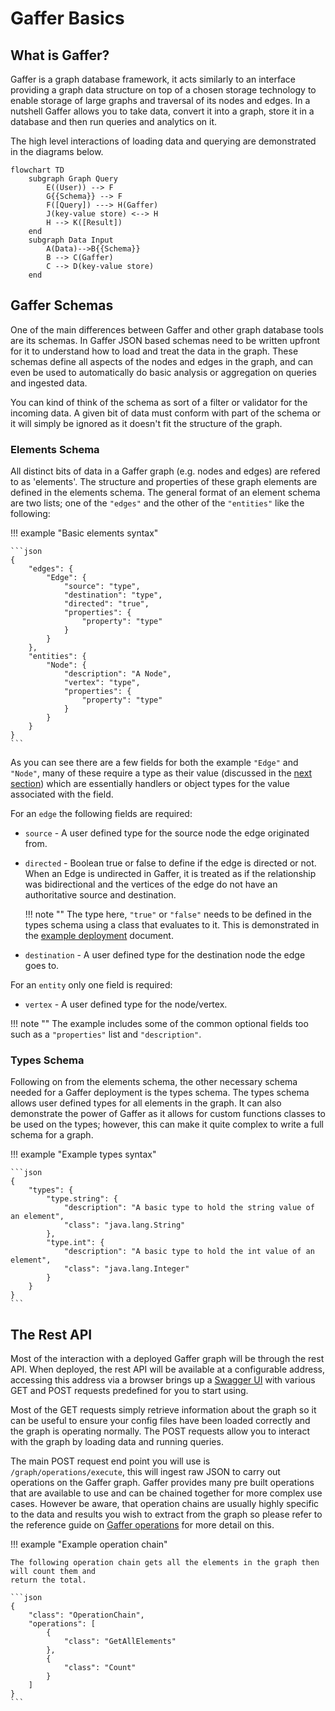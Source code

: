 # Gaffer Basics

## What is Gaffer?

Gaffer is a graph database framework, it acts similarly to an interface providing a graph data
structure on top of a chosen storage technology to enable storage of large graphs and traversal of
its nodes and edges. In a nutshell Gaffer allows you to take data, convert it into a graph, store it
in a database and then run queries and analytics on it.

The high level interactions of loading data and querying are demonstrated in the diagrams below.

```mermaid
flowchart TD
    subgraph Graph Query
        E((User)) --> F
        G{{Schema}} --> F
        F([Query]) ---> H(Gaffer)
        J(key-value store) <--> H
        H --> K([Result])
    end
    subgraph Data Input
        A(Data)-->B{{Schema}}
        B --> C(Gaffer)
        C --> D(key-value store)
    end
```

## Gaffer Schemas

One of the main differences between Gaffer and other graph database tools are its schemas. In Gaffer
JSON based schemas need to be written upfront for it to understand how to load and treat the data in
the graph. These schemas define all aspects of the nodes and edges in the graph, and can even be
used to automatically do basic analysis or aggregation on queries and ingested data.

You can kind of think of the schema as sort of a filter or validator for the incoming data. A
given bit of data must conform with part of the schema or it will simply be ignored as it doesn't
fit the structure of the graph.

### Elements Schema

All distinct bits of data in a Gaffer graph (e.g. nodes and edges) are refered to as 'elements'. The
structure and properties of these graph elements are defined in the elements schema. The general
format of an element schema are two lists; one of the `"edges"` and the other of the `"entities"`
like the following:

!!! example "Basic elements syntax"

    ```json
    {
        "edges": {
            "Edge": {
                "source": "type",
                "destination": "type",
                "directed": "true",
                "properties": {
                    "property": "type"
                }
            }
        },
        "entities": {
            "Node": {
                "description": "A Node",
                "vertex": "type",
                "properties": {
                    "property": "type"
                }
            }
        }
    }
    ```

As you can see there are a few fields for both the example `"Edge"` and `"Node"`, many of these
require a type as their value (discussed in the [next section](#types-schema)) which are
essentially handlers or object types for the value associated with the field.

For an `edge` the following fields are required:

- `source` - A user defined type for the source node the edge originated from.

- `directed` - Boolean true or false to define if the edge is directed or not. When an Edge is
    undirected in Gaffer, it is treated as if the relationship was bidirectional and the vertices of
    the edge do not have an authoritative source and destination.

    !!! note ""
        The type here, `"true"` or `"false"` needs to be defined in the types schema using a class
        that evaluates to it. This is demonstrated in the [example
        deployment](./example-deployment/writing-the-schema.md) document.

- `destination` - A user defined type for the destination node the edge goes to.

For an `entity` only one field is required:

- `vertex` - A user defined type for the node/vertex.

!!! note ""
    The example includes some of the common optional fields too such as a `"properties"` list and
    `"description"`.

### Types Schema

Following on from the elements schema, the other necessary schema needed for a Gaffer deployment is
the types schema.  The types schema allows user defined types for all elements in the graph. It can
also demonstrate the power of Gaffer as it allows for custom functions classes to be used on the
types; however, this can make it quite complex to write a full schema for a graph.

!!! example "Example types syntax"

    ```json
    {
        "types": {
            "type.string": {
                "description": "A basic type to hold the string value of an element",
                "class": "java.lang.String"
            },
            "type.int": {
                "description": "A basic type to hold the int value of an element",
                "class": "java.lang.Integer"
            }
        }
    }
    ```

## The Rest API

Most of the interaction with a deployed Gaffer graph will be through the rest API. When deployed,
the rest API will be available at a configurable address, accessing this address via a browser
brings up a [Swagger UI](https://swagger.io/) with various GET and POST requests predefined for you
to start using.

Most of the GET requests simply retrieve information about the graph so it can be useful to ensure
your config files have been loaded correctly and the graph is operating normally. The POST requests
allow you to interact with the graph by loading data and running queries.

The main POST request end point you will use is `/graph/operations/execute`, this will ingest raw
JSON to carry out operations on the Gaffer graph. Gaffer provides many pre built operations that are
available to use and can be chained together for more complex use cases. However be aware, that
operation chains are usually highly specific to the data and results you wish to extract from the
graph so please refer to the reference guide on [Gaffer
operations](../reference/operations-guide/operations.md) for more detail on this.

!!! example "Example operation chain"

    The following operation chain gets all the elements in the graph then will count them and
    return the total.

    ```json
    {
        "class": "OperationChain",
        "operations": [
            {
                "class": "GetAllElements"
            },
            {
                "class": "Count"
            }
        ]
    }
    ```
